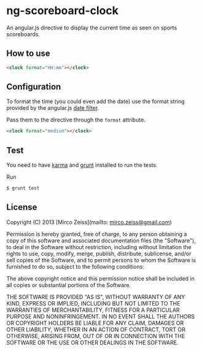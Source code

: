 # ng-scoreboard-clock

An angular.js directive to display the current time as seen on sports scoreboards.

## How to use

```html
<clock format="HH:mm"></clock>
```

## Configuration

To format the time (you could even add the date) use the format string provided by the
angular.js [date filter](http://docs.angularjs.org/api/ng.filter:date).

Pass them to the directive through the `format` attribute.

```html
<clock format="medium"></clock>
```

## Test

You need to have [karma](http://karma-runner.github.com/0.8/index.html) and [grunt](http://gruntjs.com/)
installed to run the tests.

Run

```bash
$ grunt test
```

## License

Copyright (C) 2013 [Mirco Zeiss](mailto: mirco.zeiss@gmail.com)

Permission is hereby granted, free of charge, to any person obtaining a copy of this software and associated documentation files (the "Software"), to deal in the Software without restriction, including without limitation the rights to use, copy, modify, merge, publish, distribute, sublicense, and/or sell copies of the Software, and to permit persons to whom the Software is furnished to do so, subject to the following conditions:

The above copyright notice and this permission notice shall be included in all copies or substantial portions of the Software.

THE SOFTWARE IS PROVIDED "AS IS", WITHOUT WARRANTY OF ANY KIND, EXPRESS OR IMPLIED, INCLUDING BUT NOT LIMITED TO THE WARRANTIES OF MERCHANTABILITY, FITNESS FOR A PARTICULAR PURPOSE AND NONINFRINGEMENT. IN NO EVENT SHALL THE AUTHORS OR COPYRIGHT HOLDERS BE LIABLE FOR ANY CLAIM, DAMAGES OR OTHER LIABILITY, WHETHER IN AN ACTION OF CONTRACT, TORT OR OTHERWISE, ARISING FROM, OUT OF OR IN CONNECTION WITH THE SOFTWARE OR THE USE OR OTHER DEALINGS IN THE SOFTWARE.